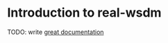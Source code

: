 # Introduction to real-wsdm

TODO: write [great documentation](http://jacobian.org/writing/what-to-write/)
